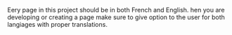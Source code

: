 Eery page in this project should be in both French and English. hen you are developing or creating a page make sure to give option to the user for both langiages with proper translations.